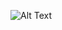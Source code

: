 
![Alt Text](https://ru.inettools.net/upload/gmfai6R7XUhWnuBPwxwhE0cbZbHx6UdQsfIw5S6L/ice_video_20180517-141008__1_.gif)